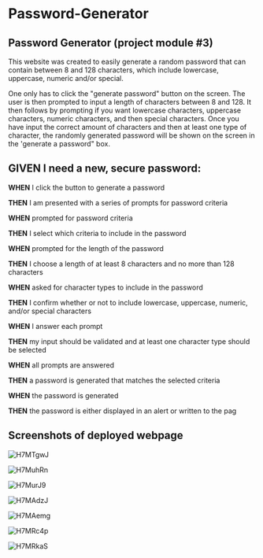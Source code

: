 # Password-Generator
## Password Generator (project module #3)

This website was created to easily generate a random password that can contain between 8 and 128 characters, which include lowercase, uppercase, numeric and/or special.

One only has to click the "generate password" button on the screen. The user is then prompted to input a length of characters between 8 and 128. It then follows by prompting if you want lowercase characters, uppercase characters, numeric characters, and then special characters. Once you have input the correct amount of characters and then at least one type of character, the randomly generated password will be shown on the screen in the 'generate a password" box.

## GIVEN I need a new, secure password:

**WHEN** I click the button to generate a password

**THEN** I am presented with a series of prompts for password criteria

**WHEN** prompted for password criteria

**THEN** I select which criteria to include in the password

**WHEN** prompted for the length of the password

**THEN** I choose a length of at least 8 characters and no more than 128 characters

**WHEN** asked for character types to include in the password

**THEN** I confirm whether or not to include lowercase, uppercase, numeric, and/or special characters

**WHEN** I answer each prompt

**THEN** my input should be validated and at least one character type should be selected

**WHEN** all prompts are answered

**THEN** a password is generated that matches the selected criteria

**WHEN** the password is generated

**THEN** the password is either displayed in an alert or written to the pag

## Screenshots of deployed webpage

![H7MTgwJ](https://user-images.githubusercontent.com/119367684/211433626-1eaaf8d1-8e76-4731-a889-772d48e7c8d3.png)

![H7MuhRn](https://user-images.githubusercontent.com/119367684/211433712-f607dd26-fbb0-4822-b5e7-d10f64c87d20.png)

![H7MurJ9](https://user-images.githubusercontent.com/119367684/211433797-e6b9ada7-e291-4935-9f55-fc83220f57f6.png)

![H7MAdzJ](https://user-images.githubusercontent.com/119367684/211433832-5f0dfcf8-22dd-47c5-a617-76c26b7b9fd2.png)

![H7MAemg](https://user-images.githubusercontent.com/119367684/211433880-2568a4f0-96b6-48a2-b229-7fd7df6dd818.png)

![H7MRc4p](https://user-images.githubusercontent.com/119367684/211433922-bcb52636-bd53-4eea-840b-8998a7ab7bb3.png)

![H7MRkaS](https://user-images.githubusercontent.com/119367684/211433996-a96de0f4-a73c-487b-9e2b-ad877924dbc3.png)
